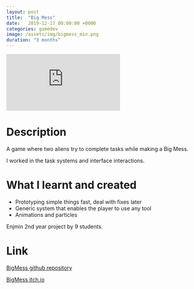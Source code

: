 ```yaml
---
layout: post
title:  "Big Mess"
date:   2019-12-17 00:00:00 +0000
categories: gamedev
image: /assets/img/bigmess_min.png
duration: "3 months"
---
```


<div class="video-container">
<iframe src="https://www.youtube.com/embed/A71p0ykFlC8" title="YouTube video player" frameborder="0" allow="accelerometer; autoplay; clipboard-write; encrypted-media; gyroscope; picture-in-picture" allowfullscreen></iframe>
</div>

# Description

A game where two aliens try to complete tasks while making a Big Mess.

I worked in the task systems and interface interactions.


# What I learnt and created
* Prototyping simple things fast, deal with fixes later
* Generic system that enables the player to use any tool
* Animations and particles

Enjmin 2nd year project by 9 students.

# Link

[BigMess github repository](https://github.com/Bombix34/ABigMess)

[BigMess itch.io](https://big-mess.itch.io/game)